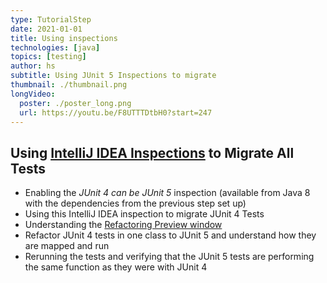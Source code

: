 ```yaml
---
type: TutorialStep
date: 2021-01-01
title: Using inspections
technologies: [java]
topics: [testing]
author: hs
subtitle: Using JUnit 5 Inspections to migrate
thumbnail: ./thumbnail.png
longVideo:
  poster: ./poster_long.png
  url: https://youtu.be/F8UTTTDtbH0?start=247
---
```


## Using [IntelliJ IDEA Inspections](https://www.jetbrains.com/help/idea/code-inspection.html#access-inspections-and-settings) to Migrate All Tests
- Enabling the _JUnit 4 can be JUnit 5_ inspection (available from Java 8 with the dependencies from the previous step set up)
- Using this IntelliJ IDEA inspection to migrate JUnit 4 Tests
- Understanding the [Refactoring Preview window](https://www.jetbrains.com/help/idea/refactoring-source-code.html#refactoring_preview)
- Refactor JUnit 4 tests in one class to JUnit 5 and understand how they are mapped and run
- Rerunning the tests and verifying that the JUnit 5 tests are performing the same function as they were with JUnit 4
